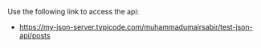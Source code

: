 Use the following link to access the api:
- https://my-json-server.typicode.com/muhammadumairsabir/test-json-api/posts
